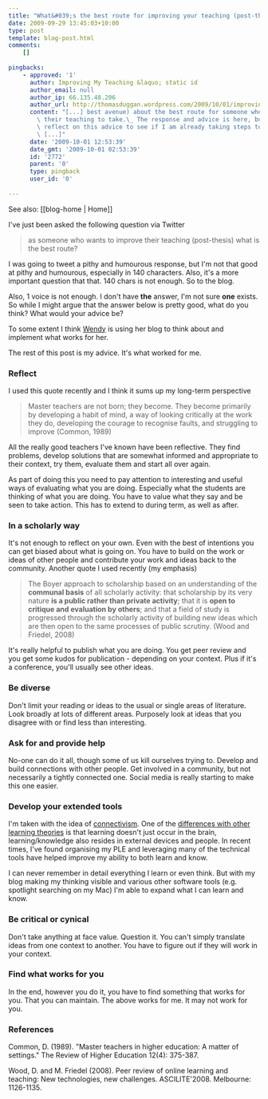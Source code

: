 ```yaml
---
title: "What&#039;s the best route for improving your teaching (post-thesis)?"
date: 2009-09-29 13:45:03+10:00
type: post
template: blog-post.html
comments:
    []
    
pingbacks:
    - approved: '1'
      author: Improving My Teaching &laquo; static id
      author_email: null
      author_ip: 66.135.48.206
      author_url: http://thomasduggan.wordpress.com/2009/10/01/improving-my-teaching/
      content: "[...] best avenue) about the best route for someone who wants to improve\
        \ their teaching to take.\_ The response and advice is here, but I thought I would\
        \ reflect on this advice to see if I am already taking steps towards the right\
        \ [...]"
      date: '2009-10-01 12:53:39'
      date_gmt: '2009-10-01 02:53:39'
      id: '2772'
      parent: '0'
      type: pingback
      user_id: '0'
    
---
```


See also: [[blog-home | Home]]

I've just been asked the following question via Twitter

> as someone who wants to improve their teaching (post-thesis) what is the best route?

I was going to tweet a pithy and humourous response, but I'm not that good at pithy and humourous, especially in 140 characters. Also, it's a more important question that that. 140 chars is not enough. So to the blog.

Also, 1 voice is not enough. I don't have **the** answer, I'm not sure **one** exists. So while I might argue that the answer below is pretty good, what do you think? What would your advice be?

To some extent I think [Wendy](http://wendymad.wordpress.com/) is using her blog to think about and implement what works for her.

The rest of this post is my advice. It's what worked for me.

### Reflect

I used this quote recently and I think it sums up my long-term perspective

> Master teachers are not born; they become. They become primarily by developing a habit of mind, a way of looking critically at the work they do, developing the courage to recognise faults, and struggling to improve (Common, 1989)

All the really good teachers I've known have been reflective. They find problems, develop solutions that are somewhat informed and appropriate to their context, try them, evaluate them and start all over again.

As part of doing this you need to pay attention to interesting and useful ways of evaluating what you are doing. Especially what the students are thinking of what you are doing. You have to value what they say and be seen to take action. This has to extend to during term, as well as after.

### In a scholarly way

It's not enough to reflect on your own. Even with the best of intentions you can get biased about what is going on. You have to build on the work or ideas of other people and contribute your work and ideas back to the community. Another quote I used recently (my emphasis)

> The Boyer approach to scholarship based on an understanding of the **communal basis** of all scholarly activity: that scholarship by its very nature **is a public rather than private activity**; that it is **open to critique and evaluation by others**; and that a field of study is progressed through the scholarly activity of building new ideas which are then open to the same processes of public scrutiny. (Wood and Friedel, 2008)

It's really helpful to publish what you are doing. You get peer review and you get some kudos for publication - depending on your context. Plus if it's a conference, you'll usually see other ideas.

### Be diverse

Don't limit your reading or ideas to the usual or single areas of literature. Look broadly at lots of different areas. Purposely look at ideas that you disagree with or find less than interesting.

### Ask for and provide help

No-one can do it all, though some of us kill ourselves trying to. Develop and build connections with other people. Get involved in a community, but not necessarily a tightly connected one. Social media is really starting to make this one easier.

### Develop your extended tools

I'm taken with the idea of [connectivism](http://ltc.umanitoba.ca/connectivism/). One of the [differences with other learning theories](http://docs.google.com/Doc?id=anw8wkk6fjc_14gpbqc2dt) is that learning doesn't just occur in the brain, learning/knowledge also resides in external devices and people. In recent times, I've found organising my PLE and leveraging many of the technical tools have helped improve my ability to both learn and know.

I can never remember in detail everything I learn or even think. But with my blog making my thinking visible and various other software tools (e.g. spotlight searching on my Mac) I'm able to expand what I can learn and know.

### Be critical or cynical

Don't take anything at face value. Question it. You can't simply translate ideas from one context to another. You have to figure out if they will work in your context.

### Find what works for you

In the end, however you do it, you have to find something that works for you. That you can maintain. The above works for me. It may not work for you.

### References

Common, D. (1989). "Master teachers in higher education: A matter of settings." The Review of Higher Education 12(4): 375-387.

Wood, D. and M. Friedel (2008). Peer review of online learning and teaching: New technologies, new challenges. ASCILITE'2008. Melbourne: 1126-1135.